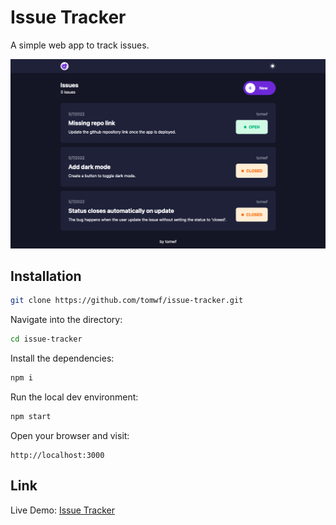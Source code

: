# Issue Tracker

A simple web app to track issues.

![](./screenshot.png)

## Installation

```bash
git clone https://github.com/tomwf/issue-tracker.git
```
Navigate into the directory:
```bash
cd issue-tracker
```
Install the dependencies:
```bash
npm i
```
Run the local dev environment:
```bash
npm start
```
Open your browser and visit:
```
http://localhost:3000
```

## Link

Live Demo: [Issue Tracker](https://tomwf-issue-tracker.herokuapp.com/)
